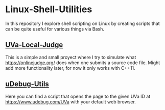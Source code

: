 # Linux-Shell-Utilities
In this repository I explore shell scripting on Linux by creating scripts that can be quite useful for various things via Bash.


## [UVa-Local-Judge](https://github.com/Jeremias-V/Linux-Shell-Utilities/tree/master/UVa-Local-Judge)
This is a simple and small proyect where I try to simulate what https://onlinejudge.org/ does when one submits a source code file.
Might add more functionality later, for now it only works with C++11.

## [uDebug-Utils](https://github.com/Jeremias-V/Linux-Shell-Utilities/tree/master/uDebug-Utils)
Here you can find a script that opens the page to the given UVa ID at https://www.udebug.com/UVa with your default web browser. 
